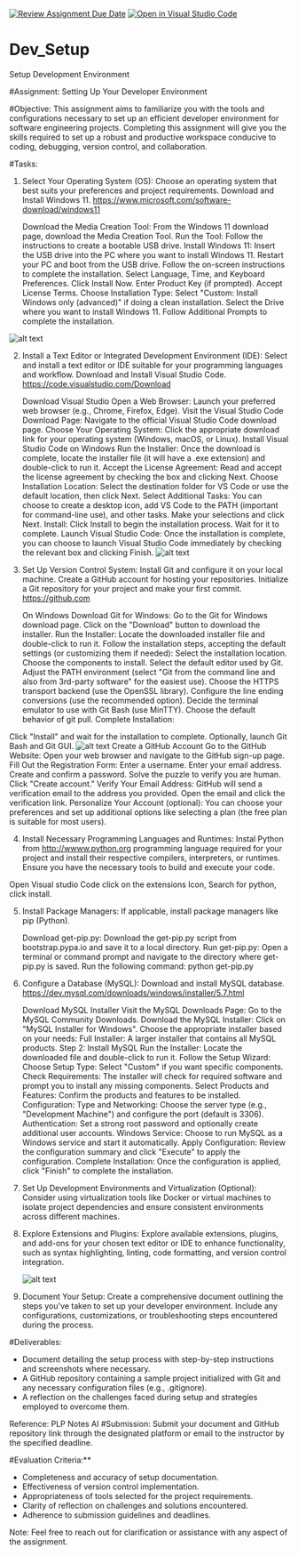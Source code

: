 [![Review Assignment Due Date](https://classroom.github.com/assets/deadline-readme-button-22041afd0340ce965d47ae6ef1cefeee28c7c493a6346c4f15d667ab976d596c.svg)](https://classroom.github.com/a/vbnbTt5m)
[![Open in Visual Studio Code](https://classroom.github.com/assets/open-in-vscode-2e0aaae1b6195c2367325f4f02e2d04e9abb55f0b24a779b69b11b9e10269abc.svg)](https://classroom.github.com/online_ide?assignment_repo_id=15285944&assignment_repo_type=AssignmentRepo)
# Dev_Setup
Setup Development Environment

#Assignment: Setting Up Your Developer Environment

#Objective:
This assignment aims to familiarize you with the tools and configurations necessary to set up an efficient developer environment for software engineering projects. Completing this assignment will give you the skills required to set up a robust and productive workspace conducive to coding, debugging, version control, and collaboration.

#Tasks:

1. Select Your Operating System (OS):
   Choose an operating system that best suits your preferences and project requirements. Download and Install Windows 11. https://www.microsoft.com/software-download/windows11

   Download the Media Creation Tool: From the Windows 11 download page, download the Media Creation Tool.
Run the Tool: Follow the instructions to create a bootable USB drive.
Install Windows 11:
Insert the USB drive into the PC where you want to install Windows 11.
Restart your PC and boot from the USB drive.
Follow the on-screen instructions to complete the installation.
Select Language, Time, and Keyboard Preferences.
Click Install Now.
Enter Product Key (if prompted).
Accept License Terms.
Choose Installation Type: Select "Custom: Install Windows only (advanced)" if doing a clean installation.
Select the Drive where you want to install Windows 11.
Follow Additional Prompts to complete the installation.

![alt text](Windows.png)

2. Install a Text Editor or Integrated Development Environment (IDE):
   Select and install a text editor or IDE suitable for your programming languages and workflow. Download and Install Visual Studio Code. https://code.visualstudio.com/Download

   Download Visual Studio
Open a Web Browser:
Launch your preferred web browser (e.g., Chrome, Firefox, Edge).
Visit the Visual Studio Code Download Page:
Navigate to the official Visual Studio Code download page.
Choose Your Operating System:
Click the appropriate download link for your operating system (Windows, macOS, or Linux).
Install Visual Studio Code on Windows
Run the Installer:
Once the download is complete, locate the installer file (it will have a .exe extension) and double-click to run it.
Accept the License Agreement:
Read and accept the license agreement by checking the box and clicking Next.
Choose Installation Location:
Select the destination folder for VS Code or use the default location, then click Next.
Select Additional Tasks:
You can choose to create a desktop icon, add VS Code to the PATH (important for command-line use), and other tasks. Make your selections and click Next.
Install:
Click Install to begin the installation process. Wait for it to complete.
Launch Visual Studio Code:
Once the installation is complete, you can choose to launch Visual Studio Code immediately by checking the relevant box and clicking Finish.
![alt text](<Visual studio-1.png>)

3. Set Up Version Control System:
   Install Git and configure it on your local machine. Create a GitHub account for hosting your repositories. Initialize a Git repository for your project and make your first commit. https://github.com

   On Windows
Download Git for Windows:
Go to the Git for Windows download page.
Click on the "Download" button to download the installer.
Run the Installer:
Locate the downloaded installer file and double-click to run it.
Follow the installation steps, accepting the default settings (or customizing them if needed):
Select the installation location.
Choose the components to install.
Select the default editor used by Git.
Adjust the PATH environment (select "Git from the command line and also from 3rd-party software" for the easiest use).
Choose the HTTPS transport backend (use the OpenSSL library).
Configure the line ending conversions (use the recommended option).
Decide the terminal emulator to use with Git Bash (use MinTTY).
Choose the default behavior of git pull.
Complete Installation:

Click "Install" and wait for the installation to complete.
Optionally, launch Git Bash and Git GUI.
![alt text](<Screenshot 2024-06-17 103932-1.png>)
Create a GitHub Account
Go to the GitHub Website:
Open your web browser and navigate to the GitHub sign-up page.
Fill Out the Registration Form:
Enter a username.
Enter your email address.
Create and confirm a password.
Solve the puzzle to verify you are human.
Click "Create account."
Verify Your Email Address:
GitHub will send a verification email to the address you provided.
Open the email and click the verification link.
Personalize Your Account (optional):
You can choose your preferences and set up additional options like selecting a plan (the free plan is suitable for most users).


4. Install Necessary Programming Languages and Runtimes:
  Instal Python from http://wwww.python.org programming language required for your project and install their respective compilers, interpreters, or runtimes. Ensure you have the necessary tools to build and execute your code.

Open Visual studio Code 
click on the extensions Icon,
Search for python, click install.


5. Install Package Managers:
   If applicable, install package managers like pip (Python).

   Download get-pip.py:
Download the get-pip.py script from bootstrap.pypa.io and save it to a local directory.
Run get-pip.py:
Open a terminal or command prompt and navigate to the directory where get-pip.py is saved.
Run the following command:
python get-pip.py


6. Configure a Database (MySQL):
   Download and install MySQL database. https://dev.mysql.com/downloads/windows/installer/5.7.html

   Download MySQL Installer
Visit the MySQL Downloads Page:
Go to the MySQL Community Downloads.
Download the MySQL Installer:
Click on "MySQL Installer for Windows".
Choose the appropriate installer based on your needs:
Full Installer: A larger installer that contains all MySQL products.
Step 2: Install MySQL
Run the Installer:
Locate the downloaded file and double-click to run it.
Follow the Setup Wizard:
Choose Setup Type: Select "Custom" if you want specific components.
Check Requirements: The installer will check for required software and prompt you to install any missing components.
Select Products and Features: Confirm the products and features to be installed.
Configuration:
Type and Networking: Choose the server type (e.g., "Development Machine") and configure the port (default is 3306).
Authentication: Set a strong root password and optionally create additional user accounts.
Windows Service: Choose to run MySQL as a Windows service and start it automatically.
Apply Configuration:
Review the configuration summary and click "Execute" to apply the configuration.
Complete Installation:
Once the configuration is applied, click "Finish" to complete the installation.


7. Set Up Development Environments and Virtualization (Optional):
   Consider using virtualization tools like Docker or virtual machines to isolate project dependencies and ensure consistent environments across different machines.

8. Explore Extensions and Plugins:
   Explore available extensions, plugins, and add-ons for your chosen text editor or IDE to enhance functionality, such as syntax highlighting, linting, code formatting, and version control integration.

   ![alt text](<Screenshot 2024-06-17 110618.png>)

9. Document Your Setup:
    Create a comprehensive document outlining the steps you've taken to set up your developer environment. Include any configurations, customizations, or troubleshooting steps encountered during the process. 

#Deliverables:
- Document detailing the setup process with step-by-step instructions and screenshots where necessary.
- A GitHub repository containing a sample project initialized with Git and any necessary configuration files (e.g., .gitignore).
- A reflection on the challenges faced during setup and strategies employed to overcome them.

Reference:
PLP Notes
AI
#Submission:
Submit your document and GitHub repository link through the designated platform or email to the instructor by the specified deadline.

#Evaluation Criteria:**
- Completeness and accuracy of setup documentation.
- Effectiveness of version control implementation.
- Appropriateness of tools selected for the project requirements.
- Clarity of reflection on challenges and solutions encountered.
- Adherence to submission guidelines and deadlines.

Note: Feel free to reach out for clarification or assistance with any aspect of the assignment.
